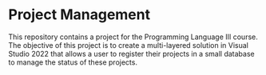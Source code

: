 # Project Management

This repository contains a project for the Programming Language III course. The objective of this project is to create a multi-layered solution in Visual Studio 2022 that allows a user to register their projects in a small database to manage the status of these projects.
